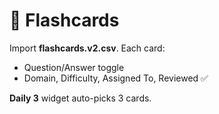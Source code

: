 # 🧩 Flashcards

Import **flashcards.v2.csv**. Each card:
- Question/Answer toggle
- Domain, Difficulty, Assigned To, Reviewed ✅

**Daily 3** widget auto-picks 3 cards.
